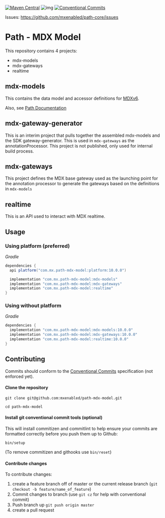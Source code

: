 [![Maven Central](https://maven-badges.herokuapp.com/maven-central/com.mx.path-mdx-model/mdx-models/badge.svg)](https://search.maven.org/search?q=com.mx.path-mdx-model)
![img](https://img.shields.io/badge/semver-2.0.0-green)
[![Conventional Commits](https://img.shields.io/badge/Conventional%20Commits-1.0.0-%23FE5196?logo=conventionalcommits&logoColor=white)](https://conventionalcommits.org)

Issues: https://github.com/mxenabled/path-core/issues

# Path - MDX Model

This repository contains 4 projects:

* mdx-models
* mdx-gateways
* realtime

## mdx-models

This contains the data model and accessor definitions for [MDXv6](https://developer.mx.com/drafts/mdx/overview/#what-is-helios).

Also, see [Path Documentation](https://docs.mx.com/path-sdk#overview_getting_started)

## mdx-gateway-generator

This is an interim project that pulls together the assembled mdx-models and the SDK gateway-generator. This is used in `mdx-gateways` as the annotationProcessor. This project is not published, only used for internal build process.

## mdx-gateways

This project defines the MDX base gateway used as the launching point for the annotation processor to generate the gateways based on the definitions in `mdx-models`

## realtime

This is an API used to interact with MDX realtime.

## Usage

### Using platform (preferred)

_Gradle_
<!-- x-release-please-start-version -->
```groovy
dependencies {
  api platform("com.mx.path-mdx-model:platform:10.0.0")

  implementation "com.mx.path-mdx-model:mdx-models"
  implementation "com.mx.path-mdx-model:mdx-gateways"
  implementation "com.mx.path-mdx-model:realtime"
}
```
<!-- x-release-please-end -->

### Using without platform

_Gradle_
<!-- x-release-please-start-version -->
```groovy
dependencies {
  implementation "com.mx.path-mdx-model:mdx-models:10.0.0"
  implementation "com.mx.path-mdx-model:mdx-gateways:10.0.0"
  implementation "com.mx.path-mdx-model:realtime:10.0.0"
}
```
<!-- x-release-please-end -->

## Contributing

Commits should conform to the [Conventional Commits](https://www.conventionalcommits.org/en/v1.0.0/) specification (not enforced yet).

#### Clone the repository

`git clone git@github.com:mxenabled/path-mdx-model.git`

`cd path-mdx-model`

#### Install git conventional commit tools (optional)

This will install commitizen and commitlint to help ensure your commits are formatted correctly before you push them up to Github:

`bin/setup`

(To remove commitizen and githooks use `bin/reset`)

#### Contribute changes

To contribute changes:

  1. create a feature branch off of master or the current release branch (`git checkout -b feature/name_of_feature`)
  2. Commit changes to branch (use `git cz` for help with conventional commit)
  3. Push branch up `git push origin master`
  4. create a pull request
